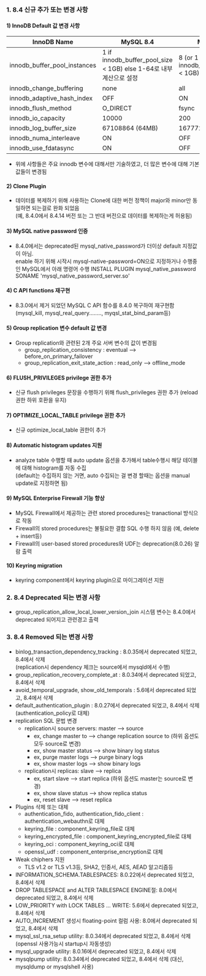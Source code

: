 ### 1. 8.4 신규 추가 또는 변경 사항
#### 1) InnoDB Default 값 변경 사항    
| InnoDB Name | MySQL 8.4 | MySQL 8.0 |
|---|---|---|
|innodb_buffer_pool_instances| 1 if innodb_buffer_pool_size < 1GB) else 1-64로 내부계산으로 설정 | 8 (or 1 if innodb_buffer_pool_size < 1GB) | 
|innodb_change_buffering| none | all |
|innodb_adaptive_hash_index| OFF | ON |
|innodb_flush_method| O_DIRECT | fsync |
|innodb_io_capacity| 10000 | 200 |
|innodb_log_buffer_size| 67108864 (64MB) | 16777216 (16MB) |
|innodb_numa_interleave| ON | OFF |
|innodb_use_fdatasync| ON | OFF |
- 위에 사항들은 주요 innodb 변수에 대해서만 기술하였고, 더 많은 변수에 대해 기본값들이 변경됨    

#### 2) Clone Plugin
- 데이터를 복제하기 위해 사용하는 Clone에 대한 버전 정책이 major와 minor만 동일하면 되는걸로 완화 되었음    
  (예, 8.4.0에서 8.4.14 버전 또는 그 반대 버전으로 데이터를 복제하는게 허용됨)

#### 3) MySQL native password 인증
- 8.4.0에서는 deprecated된 mysql_native_password가 더이상 default 지정값이 아님.    
  enable 하기 위해 시작시 mysql-native-password=ON으로 지정하거나 수행중인 MySQL에서 아래 명령어 수행
  INSTALL PLUGIN mysql_native_password SONAME 'mysql_native_password_server.so'

#### 4) C API functions 재구현
- 8.3.0에서 제거 되었던 MySQL C API 함수를 8.4.0 복구하여 재구현함    
  (mysql_kill, mysql_real_query........, myqsl_stat_bind_param등)

#### 5) Group replication 변수 default 값 변경
- Group replication와 관련된 2개 주요 서버 변수의 값이 변경됨
  - group_replication_consistency : eventual --> before_on_primary_failover
  - group_replication_exit_state_action : read_only --> offline_mode

#### 6) FLUSH_PRIVILEGES privilege 권한 추가
- 신규 flush privileges 문장을 수행하기 위해 flush_privileges 권한 추가 (reload 권한 하위 호환을 유지)

#### 7) OPTIMIZE_LOCAL_TABLE privilege 권한 추가
- 신규 optimize_local_table 권한이 추가

#### 8) Automatic histogram updates 지원
- analyze table 수행할 때 auto update 옵션을 추가해서 table수행시 해당 테이블에 대해 histogram를 자동 수집   
  (default는 수집하지 않는 거면, auto 수집되는 걸 변경 할때는 옵션을 manual update로 지정하면 됨)

#### 9) MySQL Enterprise Firewall 기능 향상
- MySQL Firewall에서 제공하는 관련 stored procedures는 tranactional 방식으로 작동
- Firewall의 stored procedures는 불필요한 결합 SQL 수행 하지 않음 (예, delete + insert등)
- Firewall의 user-based stored procedures와 UDF는 deprecation(8.0.26) 알람 출력

#### 10) Keyring migration 
- keyring component에서 keyring plugin으로 마이그레이션 지원

### 2. 8.4 Deprecated 되는 변경 사항
- group_replication_allow_local_lower_version_join 시스템 변수는 8.4.0에서 deprecated 되어지고 관련경고 출력

### 3. 8.4 Removed 되는 변경 사항
- binlog_transaction_dependency_tracking : 8.0.35에서 deprecated 되었고, 8.4에서 삭제    
  (replication시 dependency 체크는 source에서 mysqld에서 수행)
- group_replication_recovery_complete_at : 8.0.34에서 deprecated 되었고, 8.4에서 삭제
- avoid_temporal_upgrade, show_old_temporals : 5.6에서 deprecated 되었고, 8.4에서 삭제
- default_authentication_plugin : 8.0.27에서 deprecated 되었고, 8.4에서 삭제 (authentication_policy로 대체)
- replication SQL 문법 변경
  - replication시 source servers: master --> source 
    - ex, change master to --> change replication source to  (하위 옵션도 모두 source로 변경) 
    - ex, show master status --> show binary log status
    - ex, purge master logs --> purge binary logs
    - ex, show master logs --> show binary logs
  - replication시 replicas: slave --> replica
    - ex, start slave --> start replica  (하위 옵션도 master는 source로 변경)
    - ex, show slave status --> show replica status
    - ex, reset slave --> reset replica
- Plugins 삭제 또는 대체
  - authentication_fido, authentication_fido_client : authentication_webauthn로 대체
  - keyring_file : component_keyring_file로 대체
  - keyring_encrypted_file : component_keyring_encrypted_file로 대체
  - keyring_oci : component_keyring_oci로 대체
  - openssl_udf : component_enterprise_encryption로 대체
- Weak chiphers 지원
  - TLS v1.2 or TLS v1.3등, SHA2, 인증서, AES, AEAD 알고리즘등
- INFORMATION_SCHEMA.TABLESPACES: 8.0.22에서 deprecated 되었고, 8.4에서 삭제
- DROP TABLESPACE and ALTER TABLESPACE ENGINE절: 8.0에서 deprecated 되었고, 8.4에서 삭제
- LOW_PRIORITY with LOCK TABLES ... WRITE: 5.6에서 deprecated 되었고, 8.4에서 삭제
- AUTO_INCREMENT 생성시 floating-point 컬럼 사용: 8.0에서 deprecated 되었고, 8.4에서 삭제
- mysql_ssl_rsa_setup utility: 8.0.34에서 deprecated 되었고, 8.4에서 삭제 (openssl 사용가능시 startup시 자동생성)
- mysql_upgrade utility: 8.0.16에서 deprecated 되었고, 8.4에서 삭제
- mysqlpump utility: 8.0.34에서 deprecated 되었고, 8.4에서 삭제 (대신, mysqldump or mysqlshell 사용)
